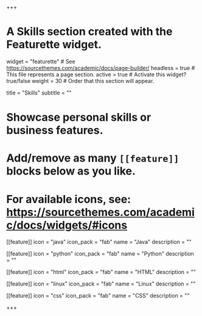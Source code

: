 +++
# A Skills section created with the Featurette widget.
widget = "featurette"  # See https://sourcethemes.com/academic/docs/page-builder/
headless = true  # This file represents a page section.
active = true  # Activate this widget? true/false
weight = 30  # Order that this section will appear.

title = "Skills"
subtitle = ""

# Showcase personal skills or business features.
# 
# Add/remove as many `[[feature]]` blocks below as you like.
# 
# For available icons, see: https://sourcethemes.com/academic/docs/widgets/#icons

[[feature]]
  icon = "java"
  icon_pack = "fab"
  name = "Java"
  description = ""
  
[[feature]]
  icon = "python"
  icon_pack = "fab"
  name = "Python"
  description = ""  
  
[[feature]]
  icon = "html"
  icon_pack = "fab"
  name = "HTML"
  description = ""
  
[[feature]]
  icon = "linux"
  icon_pack = "fab"
  name = "Linux"
  description = ""
  
[[feature]]
  icon = "css"
  icon_pack = "fab"
  name = "CSS"
  description = ""

+++
